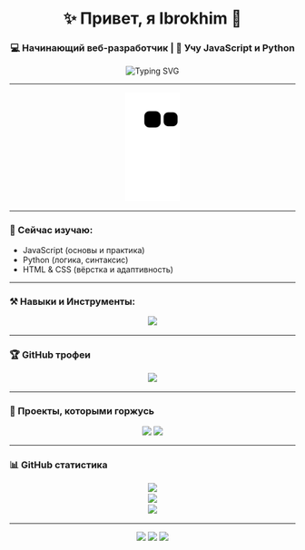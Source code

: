 <h1 align="center">✨ Привет, я Ibrokhim 👋</h1>
<h3 align="center">💻 Начинающий веб-разработчик | 🚀 Учу JavaScript и Python</h3>

<p align="center">
  <img src="https://readme-typing-svg.herokuapp.com?font=Fira+Code&size=22&pause=1000&color=00F7FF&center=true&vCenter=true&width=435&lines=🌱+Учу+JavaScript+и+Python;💻+Знаю+HTML+%26+CSS;🚀+Хочу+стать+Full-Stack+разработчиком!" alt="Typing SVG" />
</p>

---

<p align="center">
  <img src="https://github.com/norboyevs/norboyevs/blob/output/github-contribution-grid-snake.svg" alt="snake animation" />
</p>

---

### 🧠 Сейчас изучаю:
- JavaScript (основы и практика)
- Python (логика, синтаксис)
- HTML & CSS (вёрстка и адаптивность)

---

### ⚒️ Навыки и Инструменты:
<p align="center">
  <img src="https://skillicons.dev/icons?i=html,css,js,python,git,github,vscode" />
</p>

---

### 🏆 GitHub трофеи
<p align="center">
  <img src="https://github-profile-trophy.vercel.app/?username=norboyevs&theme=gruvbox&no-frame=true&title=Stars,Commits,Followers,Repositories,Issues" />
</p>

---

### 📌 Проекты, которыми горжусь

<p align="center">
  <a href="https://github.com/norboyevs"><img src="https://img.shields.io/badge/Скоро-проекты-yellow?style=for-the-badge&logo=github" /></a>
  <a href="#"><img src="https://img.shields.io/badge/Проект_1-в_разработке-inactive?style=for-the-badge&logo=javascript" /></a>
</p>

---

### 📊 GitHub статистика

<p align="center">
  <img src="https://github-readme-stats.vercel.app/api?username=norboyevs&show_icons=true&theme=tokyonight" />
  <br>
  <img src="https://github-readme-streak-stats.herokuapp.com?user=norboyevs&theme=tokyonight&date_format=M%20j%5B%2C%20Y%5D" />
  <br>
  <img src="https://github-readme-stats.vercel.app/api/top-langs/?username=norboyevs&layout=compact&theme=tokyonight" />
</p>

---
<p align="center"> <a href="https://t.me/nrbyvvs"><img src="https://img.shields.io/badge/Telegram-2CA5E0?style=for-the-badge&logo=telegram&logoColor=white" /></a> <a href="https://instagram.com/1brokhim_n"><img src="https://img.shields.io/badge/Instagram-E4405F?style=for-the-badge&logo=instagram&logoColor=white" /></a> <a href="mailto:ibrohimnorboev168@gmail.com"><img src="https://img.shields.io/badge/Email-D14836?style=for-the-badge&logo=gmail&logoColor=white" /></a> </p>
